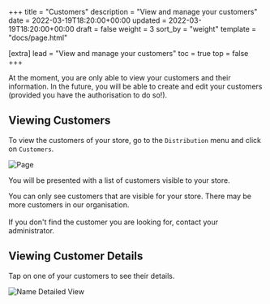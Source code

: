 +++
title = "Customers"
description = "View and manage your customers"
date = 2022-03-19T18:20:00+00:00
updated = 2022-03-19T18:20:00+00:00
draft = false
weight = 3
sort_by = "weight"
template = "docs/page.html"

[extra]
lead = "View and manage your customers"
toc = true
top = false
+++

<div class="omsupdate">
At the moment, you are only able to view your customers and their information. In the future, you will be able to create and edit your customers (provided you have the authorisation to do so!). 
</div>

## Viewing Customers

To view the customers of your store, go to the `Distribution` menu and click on `Customers`. 

![Page](/docs/distribution/cust_gotocust2.png)

You will be presented with a list of customers visible to your store. 

<div class="note">
You can only see customers that are visible for your store.  There may be more customers in our organisation. 
<br>
<br>
If you don't find the customer you are looking for, contact your administrator. 
</div>


## Viewing Customer Details

Tap on one of your customers to see their details.

![Name Detailed View](/docs/distribution/cust_detailedview.png)
